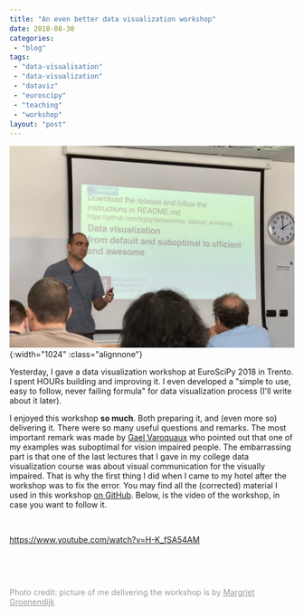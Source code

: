 ```yaml
---
title: "An even better data visualization workshop"
date: 2018-08-30
categories: 
 - "blog"
tags: 
 - "data-visualisation"
 - "data-visualization"
 - "dataviz"
 - "euroscipy"
 - "teaching"
 - "workshop"
layout: "post"
---
```


![Boris Gorelik teaching in front of an audience.](/assets/img/2018/08/me-at-euroscipy.jpeg){:width="1024" :class="alignnone"}

Yesterday, I gave a data visualization workshop at EuroSciPy 2018 in Trento. I spent HOURs building and improving it. I even developed a "simple to use, easy to follow, never failing formula" for data visualization process (I'll write about it later).

I enjoyed this workshop **so much**. Both preparing it, and (even more so) delivering it. There were so many useful questions and remarks. The most important remark was made by [Gael Varoquaux](http://gael-varoquaux.info/) who pointed out that one of my examples was suboptimal for vision impaired people. The embarrassing part is that one of the last lectures that I gave in my college data visualization course was about visual communication for the visually impaired. That is why the first thing I did when I came to my hotel after the workshop was to fix the error. You may find all the (corrected) material I used in this workshop [on GitHub](https://github.com/bgbg/datascience_dataviz_workshop/releases/tag/20180828-euroscipy2018-fix). Below, is the video of the workshop, in case you want to follow it.

 

https://www.youtube.com/watch?v=H-K_fSA54AM

 

 

<span style="color:#999999;">Photo credit: picture of me delivering the workshop is by <a style="color:#999999;" href="https://twitter.com/MargrietGr">Margriet Groenendijk</a></span>
